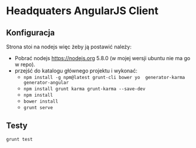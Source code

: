 # Headquaters AngularJS Client

## Konfiguracja
Strona stoi na nodejs więc żeby ją postawić należy: 
* Pobrać nodejs https://nodejs.org 5.8.0 (w mojej wersji ubuntu nie ma go w repo).
* przejść do katalogu głównego projektu i wykonać:
  * ```npm install -g npm@latest grunt-cli bower yo  generator-karma generator-angular```
  * ```npm install grunt karma grunt-karma --save-dev```
  * ```npm install```
  * ```bower install```
  * ```grunt serve```

## Testy
```grunt test```
